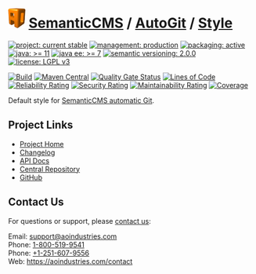 # [<img src="ao-logo.png" alt="AO Logo" width="35" height="40">](https://github.com/ao-apps) [SemanticCMS](https://github.com/ao-apps/semanticcms) / [AutoGit](https://github.com/ao-apps/semanticcms-autogit) / [Style](https://github.com/ao-apps/semanticcms-autogit-style)

[![project: current stable](https://semanticcms.com/ao-badges/project-current-stable.svg)](https://aoindustries.com/life-cycle#project-current-stable)
[![management: production](https://semanticcms.com/ao-badges/management-production.svg)](https://aoindustries.com/life-cycle#management-production)
[![packaging: active](https://semanticcms.com/ao-badges/packaging-active.svg)](https://aoindustries.com/life-cycle#packaging-active)  
[![java: &gt;= 11](https://semanticcms.com/ao-badges/java-11.svg)](https://docs.oracle.com/en/java/javase/11/)
[![java ee: &gt;= 7](https://semanticcms.com/ao-badges/javaee-7.svg)](https://docs.oracle.com/javaee/7/)
[![semantic versioning: 2.0.0](https://semanticcms.com/ao-badges/semver-2.0.0.svg)](https://semver.org/spec/v2.0.0.html)
[![license: LGPL v3](https://semanticcms.com/ao-badges/license-lgpl-3.0.svg)](https://www.gnu.org/licenses/lgpl-3.0)

[![Build](https://github.com/ao-apps/semanticcms-autogit-style/workflows/Build/badge.svg?branch=1.x)](https://github.com/ao-apps/semanticcms-autogit-style/actions?query=workflow%3ABuild)
[![Maven Central](https://maven-badges.herokuapp.com/maven-central/com.semanticcms/semanticcms-autogit-style/badge.svg)](https://maven-badges.herokuapp.com/maven-central/com.semanticcms/semanticcms-autogit-style)
[![Quality Gate Status](https://sonarcloud.io/api/project_badges/measure?branch=1.x&project=com.semanticcms%3Asemanticcms-autogit-style&metric=alert_status)](https://sonarcloud.io/dashboard?branch=1.x&id=com.semanticcms%3Asemanticcms-autogit-style)
[![Lines of Code](https://sonarcloud.io/api/project_badges/measure?branch=1.x&project=com.semanticcms%3Asemanticcms-autogit-style&metric=ncloc)](https://sonarcloud.io/component_measures?branch=1.x&id=com.semanticcms%3Asemanticcms-autogit-style&metric=ncloc)  
[![Reliability Rating](https://sonarcloud.io/api/project_badges/measure?branch=1.x&project=com.semanticcms%3Asemanticcms-autogit-style&metric=reliability_rating)](https://sonarcloud.io/component_measures?branch=1.x&id=com.semanticcms%3Asemanticcms-autogit-style&metric=Reliability)
[![Security Rating](https://sonarcloud.io/api/project_badges/measure?branch=1.x&project=com.semanticcms%3Asemanticcms-autogit-style&metric=security_rating)](https://sonarcloud.io/component_measures?branch=1.x&id=com.semanticcms%3Asemanticcms-autogit-style&metric=Security)
[![Maintainability Rating](https://sonarcloud.io/api/project_badges/measure?branch=1.x&project=com.semanticcms%3Asemanticcms-autogit-style&metric=sqale_rating)](https://sonarcloud.io/component_measures?branch=1.x&id=com.semanticcms%3Asemanticcms-autogit-style&metric=Maintainability)
[![Coverage](https://sonarcloud.io/api/project_badges/measure?branch=1.x&project=com.semanticcms%3Asemanticcms-autogit-style&metric=coverage)](https://sonarcloud.io/component_measures?branch=1.x&id=com.semanticcms%3Asemanticcms-autogit-style&metric=Coverage)

Default style for [SemanticCMS automatic Git](https://github.com/ao-apps/semanticcms-autogit).

## Project Links
* [Project Home](https://semanticcms.com/autogit/style/)
* [Changelog](https://semanticcms.com/autogit/style/changelog)
* [API Docs](https://semanticcms.com/autogit/style/apidocs/)
* [Central Repository](https://central.sonatype.com/artifact/com.semanticcms/semanticcms-autogit-style)
* [GitHub](https://github.com/ao-apps/semanticcms-autogit-style)

## Contact Us
For questions or support, please [contact us](https://aoindustries.com/contact):

Email: [support@aoindustries.com](mailto:support@aoindustries.com)  
Phone: [1-800-519-9541](tel:1-800-519-9541)  
Phone: [+1-251-607-9556](tel:+1-251-607-9556)  
Web: https://aoindustries.com/contact
